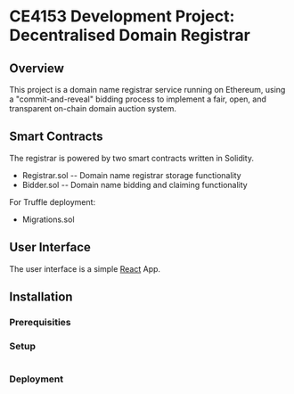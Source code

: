 # CE4153 Development Project: Decentralised Domain Registrar
## Overview
This project is a domain name registrar service running on Ethereum, using a "commit-and-reveal" bidding process to implement a fair, open, and transparent on-chain domain auction system.

## Smart Contracts
The registrar is powered by two smart contracts written in Solidity.
  - Registrar.sol
  -- Domain name registrar storage functionality
  - Bidder.sol
  -- Domain name bidding and claiming functionality

For Truffle deployment:
  - Migrations.sol

## User Interface
The user interface is a simple [React](https://reactjs.org/) App.

## Installation

### Prerequisities

### Setup
```
```
### Deployment
```
```